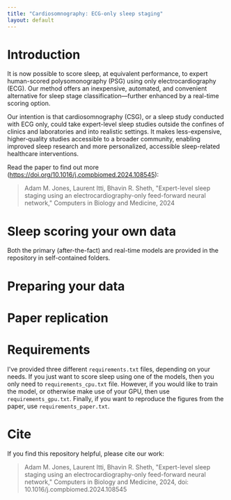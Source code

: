 ```yaml
---
title: "Cardiosomnography: ECG-only sleep staging"
layout: default
---
```


# Introduction

It is now possible to score sleep, at equivalent performance, to expert human-scored polysomonography (PSG) using only electrocardiography (ECG). Our method offers an inexpensive, automated, and convenient alternative for sleep stage classification—further enhanced by a real-time scoring option.

Our intention is that cardiosomnography (CSG), or a sleep study conducted with ECG only, could take expert-level sleep studies outside the confines of clinics and laboratories and into realistic settings. It makes less-expensive, higher-quality studies accessible to a broader community, enabling improved sleep research and more personalized, accessible sleep-related healthcare interventions.

Read the paper to find out more (<https://doi.org/10.1016/j.compbiomed.2024.108545>):

> Adam M. Jones, Laurent Itti, Bhavin R. Sheth, "Expert-level sleep staging using an electrocardiography-only feed-forward neural network," Computers in Biology and Medicine, 2024

# Sleep scoring your own data

Both the primary (after-the-fact) and real-time models are provided in the repository in self-contained folders.

# Preparing your data

# Paper replication

# Requirements

I've provided three different `requirements.txt` files, depending on your needs. If you just want to score sleep using one of the models, then you only need to `requirements_cpu.txt` file. However, if you would like to train the model, or otherwise make use of your GPU, then use `requirements_gpu.txt`. Finally, if you want to reproduce the figures from the paper, use `requirements_paper.txt`.

# Cite

If you find this repository helpful, please cite our work:

> Adam M. Jones, Laurent Itti, Bhavin R. Sheth, "Expert-level sleep staging using an electrocardiography-only feed-forward neural network," Computers in Biology and Medicine, 2024, doi: 10.1016/j.compbiomed.2024.108545
